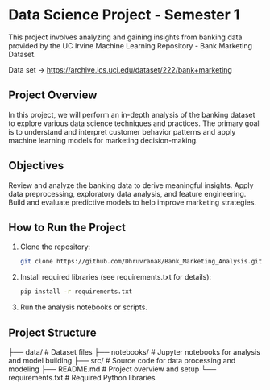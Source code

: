 # Data Science Project - Semester 1

This project involves analyzing and gaining insights from banking data provided by the UC Irvine Machine Learning Repository - Bank Marketing Dataset.

Data set -> https://archive.ics.uci.edu/dataset/222/bank+marketing

## Project Overview

In this project, we will perform an in-depth analysis of the banking dataset to explore various data science techniques and practices. The primary goal is to understand and interpret customer behavior patterns and apply machine learning models for marketing decision-making.

## Objectives

Review and analyze the banking data to derive meaningful insights.
Apply data preprocessing, exploratory data analysis, and feature engineering.
Build and evaluate predictive models to help improve marketing strategies.

## How to Run the Project

1. Clone the repository:
   ```bash
   git clone https://github.com/Dhruvrana8/Bank_Marketing_Analysis.git
   ```
2. Install required libraries (see requirements.txt for details):
   ```bash
   pip install -r requirements.txt
   ```
3. Run the analysis notebooks or scripts.

## Project Structure

├── data/ # Dataset files
├── notebooks/ # Jupyter notebooks for analysis and model building
├── src/ # Source code for data processing and modeling
├── README.md # Project overview and setup
└── requirements.txt # Required Python libraries
